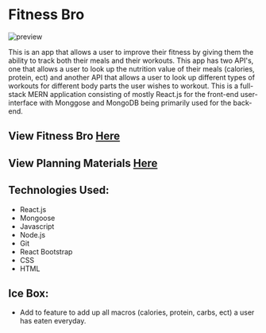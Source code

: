 # Fitness Bro

![preview](https://scontent.xx.fbcdn.net/v/t1.15752-9/277357774_746896209634667_5474796510738894570_n.png?stp=dst-png_p403x403&_nc_cat=106&ccb=1-7&_nc_sid=aee45a&_nc_ohc=DQ0-9RjeW_kAX86AwT_&_nc_ad=z-m&_nc_cid=0&_nc_ht=scontent.xx&oh=03_AVIyHITKHDVSu3TTvU0n6w-42p39MOGpOkzr4-cxlq07DQ&oe=62FCE078)

This is an app that allows a user to improve their fitness by giving them the ability to track both their meals and their workouts. This app has two API's, one that allows a user to look up the nutrition value of their meals (calories, protein, ect) and another API that allows a user to look up different types of workouts for different body parts the user wishes to workout. This is a full-stack MERN application consisting of mostly React.js for the front-end user-interface with Monggose and MongoDB being primarily used for the back-end. 

## View Fitness Bro [Here](https://fitness-bro.netlify.app/)
## View Planning Materials [Here](https://trello.com/b/J4kVEdTr/fitness-bro)

## Technologies Used:
- React.js
- Mongoose
- Javascript 
- Node.js
- Git
- React Bootstrap
- CSS
- HTML

## Ice Box: 
- Add to feature to add up all macros (calories, protein, carbs, ect) a user has eaten everyday. 